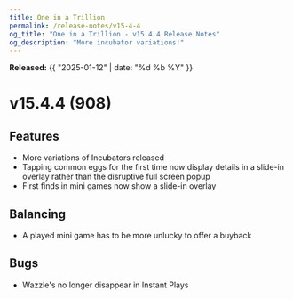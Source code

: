 ```yaml
---
title: One in a Trillion
permalink: /release-notes/v15-4-4
og_title: "One in a Trillion - v15.4.4 Release Notes"
og_description: "More incubator variations!"
---
```

**Released:** {{ "2025-01-12" | date: "%d %b %Y" }}

# v15.4.4 (908)
## Features
- More variations of Incubators released
- Tapping common eggs for the first time now display details in a slide-in overlay rather than the disruptive full screen popup
- First finds in mini games now show a slide-in overlay

## Balancing
- A played mini game has to be more unlucky to offer a buyback

## Bugs
- Wazzle's no longer disappear in Instant Plays
